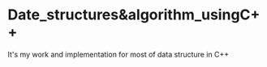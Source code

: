 # Date_structures&algorithm_usingC++
 It's my work and implementation for most of data structure in C++
